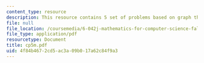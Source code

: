 ```yaml
---
content_type: resource
description: This resource contains 5 set of problems based on graph theory II.
file: null
file_location: /coursemedia/6-042j-mathematics-for-computer-science-fall-2005/4f84b4672cd5ac3a09b017a62c84f9a3_cp5m.pdf
file_type: application/pdf
resourcetype: Document
title: cp5m.pdf
uid: 4f84b467-2cd5-ac3a-09b0-17a62c84f9a3
---
```

